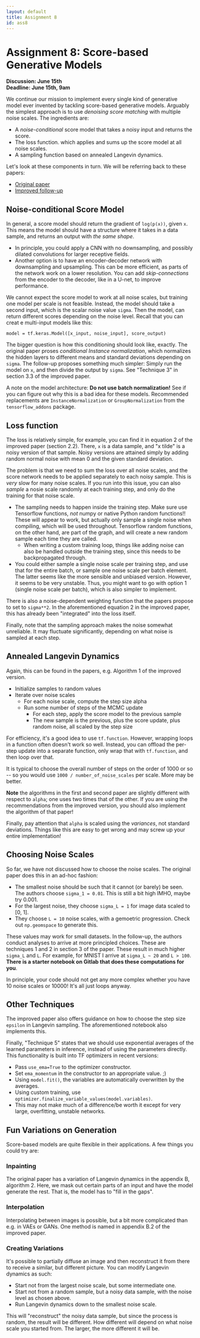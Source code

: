 ```yaml
---
layout: default
title: Assignment 8
id: ass8
---
```



# Assignment 8: Score-based Generative Models
**Discussion: June 15th**  
**Deadline: June 15th, 9am**


We continue our mission to implement every single kind of generative model ever
invented by tackling score-based generative models. Arguably the simplest approach
is to use _denoising score matching_ with multiple noise scales.
The ingredients are:
- A _noise-conditional_ score model that takes a noisy input and returns the score.
- The loss function. which applies and sums up the score model at all noise scales.
- A sampling function based on annealed Langevin dynamics.

Let's look at these components in turn. We will be referring back to these papers:
- [Original paper](https://arxiv.org/pdf/1907.05600.pdf)
- [Improved follow-up](https://arxiv.org/pdf/2006.09011.pdf)


## Noise-conditional Score Model

In general, a score model should return the gradient of `log(p(x))`, given `x`.
This means the model should have a structure where it takes in a data sample, and
returns an output with _the same shape_. 
- In principle, you could apply a CNN with
no downsampling, and possibly dilated convolutions for larger receptive fields.
- Another option is to have an encoder-decoder network with downsampling and
upsampling. This can be more efficient, as parts of the network work on a lower
resolution. You can add _skip-connections_ from the encoder to the decoder, like in
a U-net, to improve performance.

We cannot expect the score model to work at all noise scales, but training one model
per scale is not feasible. Instead, the model should take a second input, which is
the scalar noise value `sigma`. Then the model, can return different scores depending
on the noise level. Recall that you can creat
e multi-input models like this:

`model = tf.keras.Model([x_input, noise_input], score_output)`

The bigger question is how this conditioning should look like, exactly. The original
paper proses _conditional Instance normalization_, which normalizes the hidden
layers to different means and standard deviations depending on `sigma`. The
follow-up proposes something much simpler: Simply run the model on `x`, and then
divide the output by `sigma`. See "Technique 3" in section 3.3 of the improved paper.

A note on the model architecture: **Do not use batch normalization!** See if you
can figure out why this is a bad idea for these models. Recommended replacements
are `InstanceNormalization` or `GroupNormalization` from the `tensorflow_addons`
package.


## Loss function

The loss is relatively simple, for example, you can find it in equation 2 of the
improved paper (section 2.2). There, `x` is a data sample, and "x tilde" is a
noisy version of that sample. Noisy versions are attained simply by adding
random normal noise with mean 0 and  the given standard deviation.

The problem is that we need to sum the loss over all noise scales, and the score
network needs to be applied separately to each noisy sample. This is _very_ slow
for many noise scales. If you run into this issue, you can also _sample_ a nosie
scale randomly at each training step, and only do the training for that noise scale.
- The sampling needs to happen inside the training step. Make sure use Tensorflow
functions, _not_ numpy or native Python random functions!! These will appear to work,
but actually only sample a single noise when compiling, which will be used throughout.
Tensorflow random functions, on the other hand, are part of the graph, and will
create a new random sample each time they are called.
  - When writing a custom training loop, things like adding noise can also be
  handled outside the training step, since this needs to be backpropagated through.
- You could either sample a single noise scale per training step, and use that for
the entire batch, or sample one noise scale per batch element. The latter seems
like the more sensible and unbiased version. However, it seems to be very unstable.
Thus, you might want to go with option 1 (single noise scale per batch), which
is also simpler to implement.

There is also a noise-dependent weighting function that the papers propose to set
to `sigma**2`. In the aforementioned equation 2 in the improved paper, this has
already been "integrated" into the loss itself.

Finally, note that the sampling approach makes the noise somewhat unreliable.
It may fluctuate significantly, depending on what noise is sampled at each step.


## Annealed Langevin Dynamics

Again, this can be found in the papers, e.g. Algorithm 1 of the improved version.
- Initialize samples to random values
- Iterate over noise scales
  - For each noise scale, compute the step size alpha
  - Run some number of steps of the MCMC update
    - For each step, apply the score model to the previous sample
    - The new sample is the previous, plus the score update, plus random noise,
    all scaled by the step size

For efficiency, it's a good idea to use `tf.function`. However, wrapping loops
in a function often doesn't work so well. Instead, you can offload the per-step
update into a separate function, only wrap that with `tf.function`, and then loop
over that.

It is typical to choose the overall number of steps on the order of 1000 or so --
so you would use `1000 / number_of_noise_scales` per scale. More may be better.

**Note** the algorithms in the first and second paper are slightly different with
respect to `alpha`; one uses two times that of the other. If you are using the
recommendations from the improved version, you should also implement the algorithm
of that paper!

Finally, pay attention that `alpha` is scaled using the _variances_, not standard
deviations. Things like this are easy to get wrong and may screw up your entire
implementation!


## Choosing Noise Scales

So far, we have not discussed how to choose the noise scales. The original paper
does this in an ad-hoc fashion:
- The smallest noise should be such that it cannot (or barely) be seen. The authors
choose `sigma_1 = 0.01`. This is still a bit high IMHO, maybe try 0.001.
- For the largest noise, they choose `sigma_L = 1` for image data scaled to [0, 1].
- They choose `L = 10` noise scales, with a gemoetric progression. Check out `np.geomspace`
to generate this.

These values may work for small datasets. In the follow-up, the authors conduct
analyses to arrive at more principled choices. These are techniques 1 and 2 in
section 3 of the paper. These result in much higher `sigma_L` and `L`. For example,
for MNIST I arrive at `sigma_L ~ 20` and `L > 100`. **There is a starter notebook
on Gitlab that does these computations for you**.

In principle, your code should not get any more complex whether you have 10 noise
scales or 10000! It's all just loops anyway.


## Other Techniques

The improved paper also offers guidance on how to choose the step size `epsilon`
in Langevin sampling. The aforementioned notebook also implements this.

Finally, "Technique 5" states that we should use exponential averages of the
learned parameters in inference, instead of using the parameters directly. This
functionality is built into TF optimizers in recent versions:
- Pass `use_ema=True` to the optimizer constructor.
- Set `ema_momentum` in the constructor to an appropriate value. ;)
- Using `model.fit()`, the variables are automatically overwritten by the averages.
- Using custom training, use `optimizer.finalize_variable_values(model.variables)`.
- This may not make much of a difference/be worth it except for very large,
overfitting, unstable networks.


## Fun Variations on Generation

Score-based models are quite flexible in their applications. A few things you
could try are:

### Inpainting
The original paper has a variation of Langevin dynamics in the appendix B,
algorithm 2. Here, we mask out certain parts of an input and have the model
generate the rest. That is, the model has to "fill in the gaps".

### Interpolation
Interpolating between images is possible, but a bit more complicated than e.g.
in VAEs or GANs. One method is named in appendix B.2 of the improved paper.

### Creating Variations
It's possible to partially diffuse an image and then reconstruct it from there
to receive a similar, but different picture. You can modify Langevin dynamics as
such:
- Start not from the largest noise scale, but some intermediate one.
- Start not from a random sample, but a noisy data sample, with the noise level
as chosen above.
- Run Langevin dynamics down to the smallest noise scale.

This will "reconstruct" the noisy data sample, but since the process is random,
the result will be different. How different will depend on what noise scale you
started from. The larger, the more different it will be.

